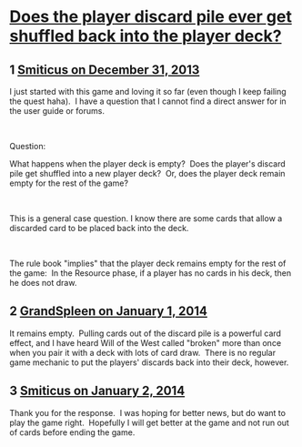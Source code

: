 # [Does the player discard pile ever get shuffled back into the player deck?](https://community.fantasyflightgames.com/topic/96033-does-the-player-discard-pile-ever-get-shuffled-back-into-the-player-deck/)

## 1 [Smiticus on December 31, 2013](https://community.fantasyflightgames.com/topic/96033-does-the-player-discard-pile-ever-get-shuffled-back-into-the-player-deck/?do=findComment&comment=941988)

I just started with this game and loving it so far (even though I keep failing the quest haha).  I have a question that I cannot find a direct answer for in the user guide or forums.

 

Question:

What happens when the player deck is empty?  Does the player's discard pile get shuffled into a new player deck?  Or, does the player deck remain empty for the rest of the game?

 

This is a general case question. I know there are some cards that allow a discarded card to be placed back into the deck.

 

The rule book "implies" that the player deck remains empty for the rest of the game:  In the Resource phase, if a player has no cards in his deck, then he does not draw. 

## 2 [GrandSpleen on January 1, 2014](https://community.fantasyflightgames.com/topic/96033-does-the-player-discard-pile-ever-get-shuffled-back-into-the-player-deck/?do=findComment&comment=942388)

It remains empty.  Pulling cards out of the discard pile is a powerful card effect, and I have heard Will of the West called "broken" more than once when you pair it with a deck with lots of card draw.  There is no regular game mechanic to put the players' discards back into their deck, however.

## 3 [Smiticus on January 2, 2014](https://community.fantasyflightgames.com/topic/96033-does-the-player-discard-pile-ever-get-shuffled-back-into-the-player-deck/?do=findComment&comment=942825)

Thank you for the response.  I was hoping for better news, but do want to play the game right.  Hopefully I will get better at the game and not run out of cards before ending the game.

